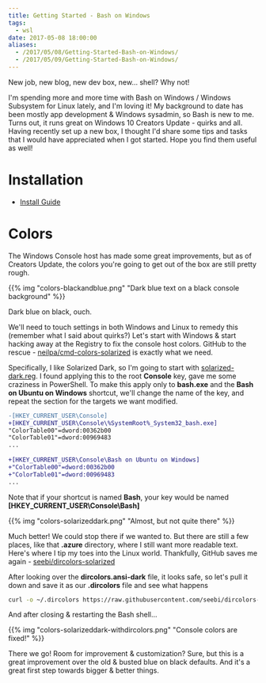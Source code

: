 ```yaml
---
title: Getting Started - Bash on Windows
tags: 
  - wsl
date: 2017-05-08 18:00:00
aliases:
  - /2017/05/08/Getting-Started-Bash-on-Windows/
  - /2017/05/09/Getting-Started-Bash-on-Windows/
---
```



New job, new blog, new dev box, new... shell? Why not!

I'm spending more and more time with Bash on Windows / Windows Subsystem for Linux lately, and I'm loving it! My background to date has been mostly app development & Windows sysadmin, so Bash is new to me. Turns out, it runs great on Windows 10 Creators Update - quirks and all. Having recently set up a new box, I thought I'd share some tips and tasks that I would have appreciated when I got started. Hope you find them useful as well!

# Installation

* [Install Guide](https://msdn.microsoft.com/en-us/commandline/wsl/install_guide)

# Colors

The Windows Console host has made some great improvements, but as of Creators Update, the colors you're going to get out of the box are still pretty rough. 

{{% img "colors-blackandblue.png" "Dark blue text on a black console background" %}}

Dark blue on black, ouch. 

We'll need to touch settings in both Windows and Linux to remedy this (remember what I said about quirks?) Let's start with Windows & start hacking away at the Registry to fix the console host colors. GitHub to the rescue - [neilpa/cmd-colors-solarized](https://github.com/neilpa/cmd-colors-solarized) is exactly what we need.

Specifically, I like Solarized Dark, so I'm going to start with [solarized-dark.reg](https://github.com/neilpa/cmd-colors-solarized/blob/master/solarized-dark.reg). I found applying this to the root **Console** key, gave me some craziness in PowerShell. To make this apply only to **bash.exe** and the **Bash on Ubuntu on Windows** shortcut, we'll change the name of the key, and repeat the section for the targets we want modified. 

```diff
-[HKEY_CURRENT_USER\Console]
+[HKEY_CURRENT_USER\Console\%SystemRoot%_System32_bash.exe]
"ColorTable00"=dword:00362b00
"ColorTable01"=dword:00969483
...
 
+[HKEY_CURRENT_USER\Console\Bash on Ubuntu on Windows]
+"ColorTable00"=dword:00362b00
+"ColorTable01"=dword:00969483
...
```

Note that if your shortcut is named **Bash**, your key would be named **[HKEY_CURRENT_USER\Console\Bash]**

{{% img "colors-solarizeddark.png" "Almost, but not quite there" %}}

Much better! We could stop there if we wanted to. But there are still a few places, like that **.azure** directory, where I still want more readable text. Here's where I tip my toes into the Linux world. Thankfully, GitHub saves me again - [seebi/dircolors-solarized](https://github.com/seebi/dircolors-solarized)

After looking over the **dircolors.ansi-dark** file, it looks safe, so let's pull it down and save it as our **.dircolors** file and see what happens

```bash
curl -o ~/.dircolors https://raw.githubusercontent.com/seebi/dircolors-solarized/master/dircolors.ansi-dark
```

And after closing & restarting the Bash shell...

{{% img "colors-solarizeddark-withdircolors.png" "Console colors are fixed!" %}}

There we go! Room for improvement & customization? Sure, but this is a great improvement over the old & busted blue on black defaults. And it's a great first step towards bigger & better things.